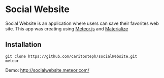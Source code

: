 # Social Website
Social Website is an application where users can save their favorites web site.
This app was creating using [Meteor.js](https://www.meteor.com) and [Materialize](http://materializecss.com)
## Installation
```
git clone https://github.com/caritosteph/socialWebsite.git
meteor
```
Demo: http://socialwebsite.meteor.com/
